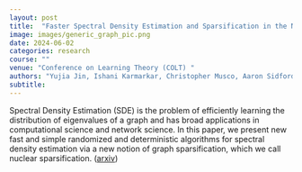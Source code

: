 ```yaml
---
layout: post
title:  "Faster Spectral Density Estimation and Sparsification in the Nuclear Norm"
image: images/generic_graph_pic.png
date: 2024-06-02
categories: research
course: ""  
venue: "Conference on Learning Theory (COLT) "
authors: "Yujia Jin, Ishani Karmarkar, Christopher Musco, Aaron Sidford, and Apoorv Vikram Singh"
subtitle:
---
```

Spectral Density Estimation (SDE) is the problem of efficiently learning the distribution of eigenvalues of a graph and has broad applications in computational science and network science. In this paper, we present new fast and simple randomized and deterministic algorithms for spectral density estimation via a new notion of graph sparsification, which we call nuclear sparsification. (<a href="https://arxiv.org/abs/2406.07521">arxiv</a>)
